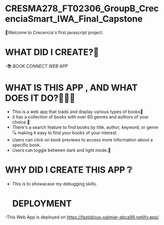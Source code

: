# CRESMA278_FT02306_GroupB_CrecenciaSmart_IWA_Final_Capstone
👋Welcome to Crecencia's first javascript project. 
# WHAT DID I CREATE?🤔
-📚 *BOOK CONNECT WEB APP*
# WHAT IS THIS APP , AND WHAT DOES IT DO?🤷🏾‍♀️
- This is a web app that loads and display various types of books📖
- it has a collection of books with over 60 genres and authors of your choice.🔀
- There's a search feature to find books by title, author, keyword, or genre 🔍
  making it easy to find your books of your interest .
-  Users can click on book previews to access more information about a specific book.
-  Users can toggle between dark and light mode.🔦
  # WHY DID I CREATE THIS APP ❔
- This is to showacase my debugging skills.
   # DEPLOYMENT
-This Web App is deployed on https://fastidious-palmier-ebca99.netlify.app/

